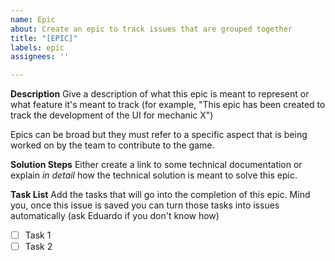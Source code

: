 ```yaml
---
name: Epic
about: Create an epic to track issues that are grouped together
title: "[EPIC]"
labels: epic
assignees: ''

---
```


**Description**
Give a description of what this epic is meant to represent or what feature it's meant to track (for example, "This epic has been created to track the development of the UI for mechanic X")

Epics can be broad but they must refer to a specific aspect that is being worked on by the team to contribute to the game.

**Solution Steps**
Either create a link to some technical documentation or explain _in detail_ how the technical solution is meant to solve this epic.

**Task List**
Add the tasks that will go into the completion of this epic. Mind you, once this issue is saved you can turn those tasks into issues automatically (ask Eduardo if you don't know how)

- [ ] Task 1
- [ ] Task 2
